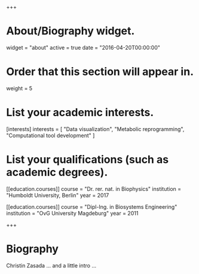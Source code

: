 +++
# About/Biography widget.
widget = "about"
active = true
date = "2016-04-20T00:00:00"

# Order that this section will appear in.
weight = 5

# List your academic interests.
[interests]
  interests = [
    "Data visualization",
    "Metabolic reprogramming",
    "Computational tool development"
  ]

# List your qualifications (such as academic degrees).
[[education.courses]]
  course = "Dr. rer. nat. in Biophysics"
  institution = "Humboldt University, Berlin"
  year = 2017

[[education.courses]]
  course = "Dipl-Ing. in Biosystems Engineering"
  institution = "OvG University Magdeburg"
  year = 2011

 
+++

# Biography

Christin Zasada ... and a little intro ... 
